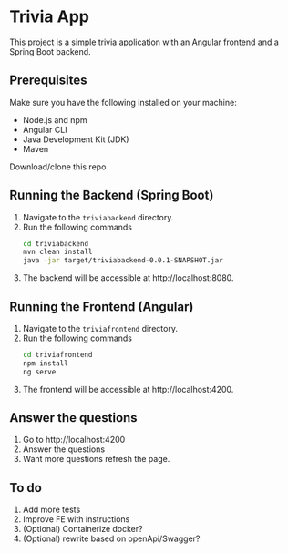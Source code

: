 # Trivia App

This project is a simple trivia application with an Angular frontend and a Spring Boot backend.

## Prerequisites

Make sure you have the following installed on your machine:

- Node.js and npm 
- Angular CLI 
- Java Development Kit (JDK) 
- Maven 

Download/clone this repo

## Running the Backend (Spring Boot)

1. Navigate to the `triviabackend` directory.
2. Run the following commands
    ```bash
    cd triviabackend
    mvn clean install
    java -jar target/triviabackend-0.0.1-SNAPSHOT.jar
3. The backend will be accessible at http://localhost:8080.

## Running the Frontend (Angular)

1. Navigate to the `triviafrontend` directory.
2. Run the following commands
    ```bash
    cd triviafrontend
    npm install
    ng serve
3. The frontend will be accessible at http://localhost:4200.

## Answer the questions
1. Go to  http://localhost:4200
2. Answer the questions
3. Want more questions refresh the page.

## To do 
1. Add more tests
2. Improve FE with instructions
3. (Optional) Containerize docker?
4. (Optional) rewrite based on openApi/Swagger?
